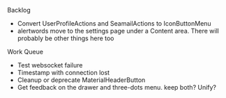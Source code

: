 Backlog
* Convert UserProfileActions and SeamailActions to IconButtonMenu
* alertwords move to the settings page under a Content area. There will probably be other things here too

Work Queue
* Test websocket failure
* Timestamp with connection lost
* Cleanup or deprecate MaterialHeaderButton
* Get feedback on the drawer and three-dots menu. keep both? Unify?
